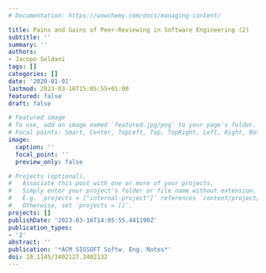```yaml
---
# Documentation: https://wowchemy.com/docs/managing-content/

title: Pains and Gains of Peer-Reviewing in Software Engineering (2)
subtitle: ''
summary: ''
authors:
- Jacopo Soldani
tags: []
categories: []
date: '2020-01-01'
lastmod: 2023-03-16T15:05:55+01:00
featured: false
draft: false

# Featured image
# To use, add an image named `featured.jpg/png` to your page's folder.
# Focal points: Smart, Center, TopLeft, Top, TopRight, Left, Right, BottomLeft, Bottom, BottomRight.
image:
  caption: ''
  focal_point: ''
  preview_only: false

# Projects (optional).
#   Associate this post with one or more of your projects.
#   Simply enter your project's folder or file name without extension.
#   E.g. `projects = ["internal-project"]` references `content/project/deep-learning/index.md`.
#   Otherwise, set `projects = []`.
projects: []
publishDate: '2023-03-16T14:05:55.441190Z'
publication_types:
- '2'
abstract: ''
publication: '*ACM SIGSOFT Softw. Eng. Notes*'
doi: 10.1145/3402127.3402132
---
```

